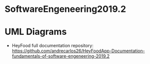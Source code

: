 # SoftwareEngeneering2019.2
# UML Diagrams
- HeyFood full documentation repository: https://github.com/andrecarlos26/HeyFoodApp-Documentation-fundamentals-of-software-engeneering-2019.2
